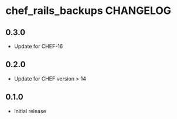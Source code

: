chef_rails_backups CHANGELOG
==============================

0.3.0
-----
- Update for CHEF-16

0.2.0
-----
- Update for CHEF version > 14

0.1.0
-----
- Initial release
